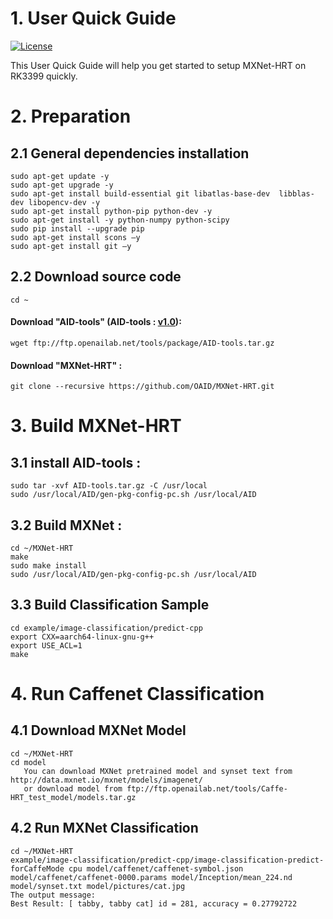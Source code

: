 # 1. User Quick Guide
[![License](https://img.shields.io/badge/license-BSD-blue.svg)](LICENSE)

This User Quick Guide will help you get started to setup MXNet-HRT on RK3399 quickly.

# 2. Preparation
## 2.1 General dependencies installation
	sudo apt-get update -y
	sudo apt-get upgrade -y
	sudo apt-get install build-essential git libatlas-base-dev  libblas-dev libopencv-dev -y 
	sudo apt-get install python-pip python-dev -y
	sudo apt-get install -y python-numpy python-scipy
	sudo pip install --upgrade pip
	sudo apt-get install scons –y
	sudo apt-get install git –y

## 2.2 Download source code
	cd ~

#### Download "AID-tools" (AID-tools : [v1.0](ftp://ftp.openailab.net/tools/package)):
	wget ftp://ftp.openailab.net/tools/package/AID-tools.tar.gz
	
#### Download "MXNet-HRT" :
	git clone --recursive https://github.com/OAID/MXNet-HRT.git

# 3. Build MXNet-HRT
## 3.1 install AID-tools :
	sudo tar -xvf AID-tools.tar.gz -C /usr/local
	sudo /usr/local/AID/gen-pkg-config-pc.sh /usr/local/AID

## 3.2 Build MXNet :
	cd ~/MXNet-HRT
	make
	sudo make install
	sudo /usr/local/AID/gen-pkg-config-pc.sh /usr/local/AID

## 3.3 Build Classification Sample
	cd example/image-classification/predict-cpp
	export CXX=aarch64-linux-gnu-g++
	export USE_ACL=1
	make

# 4. Run Caffenet Classification

## 4.1 Download MXNet Model
	cd ~/MXNet-HRT
	cd model
	   You can download MXNet pretrained model and synset text from  http://data.mxnet.io/mxnet/models/imagenet/
	   or download model from ftp://ftp.openailab.net/tools/Caffe-HRT_test_model/models.tar.gz

## 4.2 Run MXNet Classification 
	cd ~/MXNet-HRT
	example/image-classification/predict-cpp/image-classification-predict-forCaffeMode cpu model/caffenet/caffenet-symbol.json model/caffenet/caffenet-0000.params model/Inception/mean_224.nd model/synset.txt model/pictures/cat.jpg
    The output message:
    Best Result: [ tabby, tabby cat] id = 281, accuracy = 0.27792722

